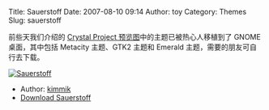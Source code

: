 Title: Sauerstoff
Date: 2007-08-10 09:14
Author: toy
Category: Themes
Slug: sauerstoff

前些天我们介绍的 [Crystal Project
预览图](http://linuxtoy.org/archives/crystal-project-preview.html)中的主题已被热心人移植到了
GNOME 桌面，其中包括 Metacity 主题、GTK2 主题和 Emerald
主题，需要的朋友可自行去下载。

[![Sauerstoff](http://i.linuxtoy.org/i/2007/08/sauerstoff_s.jpg)](http://i.linuxtoy.org/i/2007/08/sauerstoff.jpg)

- Author: [kimmik](http://gnomestyle.blogspot.com/)  
- [Download
Sauerstoff](http://www.gnome-look.org/content/show.php/Sauerstoff?content=63738)
